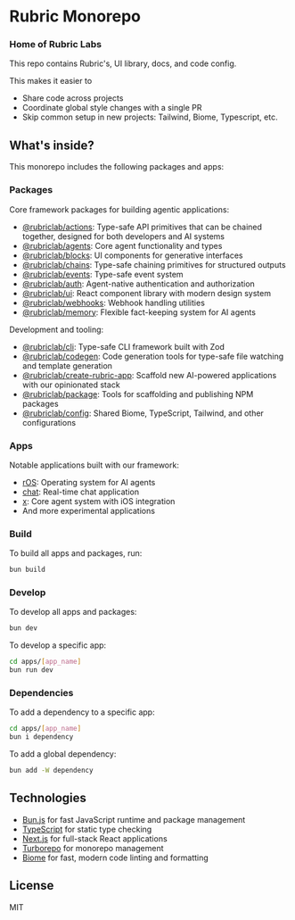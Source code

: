 # Rubric Monorepo

### Home of Rubric Labs

This repo contains Rubric's, UI library, docs, and code config.

This makes it easier to

- Share code across projects
- Coordinate global style changes with a single PR
- Skip common setup in new projects: Tailwind, Biome, Typescript, etc.

## What's inside?

This monorepo includes the following packages and apps:

### Packages

Core framework packages for building agentic applications:

- [@rubriclab/actions](https://github.com/RubricLab/actions): Type-safe API primitives that can be chained together, designed for both developers and AI systems
- [@rubriclab/agents](https://github.com/RubricLab/agents): Core agent functionality and types
- [@rubriclab/blocks](https://github.com/RubricLab/blocks): UI components for generative interfaces
- [@rubriclab/chains](https://github.com/RubricLab/chains): Type-safe chaining primitives for structured outputs
- [@rubriclab/events](https://github.com/RubricLab/events): Type-safe event system
- [@rubriclab/auth](https://github.com/RubricLab/auth): Agent-native authentication and authorization
- [@rubriclab/ui](https://github.com/RubricLab/ui): React component library with modern design system
- [@rubriclab/webhooks](https://github.com/RubricLab/webhooks): Webhook handling utilities
- [@rubriclab/memory](https://github.com/RubricLab/memory): Flexible fact-keeping system for AI agents

Development and tooling:

- [@rubriclab/cli](https://github.com/RubricLab/cli): Type-safe CLI framework built with Zod
- [@rubriclab/codegen](https://github.com/RubricLab/codegen): Code generation tools for type-safe file watching and template generation
- [@rubriclab/create-rubric-app](https://github.com/RubricLab/create-rubric-app): Scaffold new AI-powered applications with our opinionated stack
- [@rubriclab/package](https://github.com/RubricLab/package): Tools for scaffolding and publishing NPM packages
- [@rubriclab/config](https://github.com/RubricLab/config): Shared Biome, TypeScript, Tailwind, and other configurations

### Apps

Notable applications built with our framework:

- [rOS](https://github.com/RubricLab/rOS): Operating system for AI agents
- [chat](https://github.com/RubricLab/chat): Real-time chat application
- [x](https://github.com/RubricLab/x): Core agent system with iOS integration
- And more experimental applications

### Build

To build all apps and packages, run:

```sh
bun build
```

### Develop

To develop all apps and packages:

```sh
bun dev
```

To develop a specific app:

```sh
cd apps/[app_name]
bun run dev
```

### Dependencies

To add a dependency to a specific app:

```sh
cd apps/[app_name]
bun i dependency
```

To add a global dependency:

```sh
bun add -W dependency
```

## Technologies

- [Bun.js](https://bun.sh) for fast JavaScript runtime and package management
- [TypeScript](https://www.typescriptlang.org/) for static type checking
- [Next.js](https://nextjs.org) for full-stack React applications
- [Turborepo](https://turbo.build/repo) for monorepo management
- [Biome](https://biomejs.dev) for fast, modern code linting and formatting

## License

MIT
